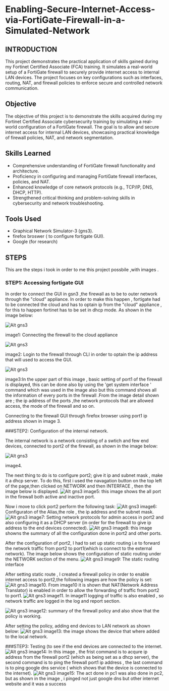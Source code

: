 # Enabling-Secure-Internet-Access-via-FortiGate-Firewall-in-a-Simulated-Network
## INTRODUCTION
This project demonstrates the practical application of skills gained during my Fortinet Certified Associate (FCA) training. It simulates a real-world setup of a FortiGate firewall to securely provide internet access to internal LAN devices. The project focuses on key configurations such as interfaces, routing, NAT, and firewall policies to enforce secure and controlled network communication.
## Objective
The objective of this project is to demonstrate the skills acquired during my Fortinet Certified Associate cybersecurity training by simulating a real-world configuration of a FortiGate firewall. The goal is to allow and secure internet access for internal LAN devices, showcasing practical knowledge of firewall policies, NAT, and network segmentation.
## Skills Learned
- Comprehensive understanding of FortiGate firewall functionality and architecture.
- Proficiency in configuring and managing FortiGate firewall interfaces, policies, and NAT. 
- Enhanced knowledge of core network protocols (e.g., TCP/IP, DNS, DHCP, HTTP).
- Strengthened critical thinking and problem-solving skills in cybersecurity and network troubleshooting.
## Tools Used
- Graphical Network Simulator-3 (gns3).
- firefox broswer ( to configure fortigate GUI).
- Google (for research)
## STEPS 
This are the steps i took in order to me this project possbile ,with images .
### STEP1: Accessing fortigate GUI
In order to connect the GUI in gsn3 ,the firewall as to be to outer network through the "cloud" appliance. In order to make this happen , fortigate had to be connected the cloud  and has to optain ip from the "cloud" appliance , for this to happen fortinet has to be set in dhcp mode. As shown in the image below:

![Alt gns3](https://github.com/Adegbenga-111/Enabling-Secure-Internet-Access-via-FortiGate-Firewall-in-a-Simulated-Network/blob/main/Enabling%20Secure%20Internet%20Access%20via%20FortiGate%20Firewall%20in%20a%20Simulated%20Network%20-%20GNS3%207_16_2025%206_29_18%20AM.png)

image1: Connecting the firewall to the cloud appliance 

![Alt gns3](https://github.com/Adegbenga-111/Enabling-Secure-Internet-Access-via-FortiGate-Firewall-in-a-Simulated-Network/blob/main/FortiGate7.0.9-1%20-%20PuTTY%207_16_2025%206_32_36%20AM.png)

image2: Login to the firewall through  CLI in order to optain the ip address that will used to access the GUI.

![Alt gns3](https://github.com/Adegbenga-111/Enabling-Secure-Internet-Access-via-FortiGate-Firewall-in-a-Simulated-Network/blob/main/FortiGate7.0.9-1%20-%20PuTTY%207_16_2025%206_44_18%20AM.png)

image3:In the upper part of this image , basic setting of port1 of the firewall is displayed, this can be done also by using the 'get system interface ' command which was used in the image also but this command shows all the information of every ports in the firewall .From the image detail shown are ; the ip address of the ports ,the network protocols that are allowed access, the mode of the firewall and so on. 

 Connecting to the firewall GUI through firefox browser using port1 ip address shown in image 3.

 ###STEP2: Configuration of the internal network.

The internal network is a network consisting of a swtich and few end devices, connected to port2 of the firewall, as shown in the image below:
 
![Alt gns3](https://github.com/Adegbenga-111/Enabling-Secure-Internet-Access-via-FortiGate-Firewall-in-a-Simulated-Network/blob/main/Enabling%20Secure%20Internet%20Access%20via%20FortiGate%20Firewall%20in%20a%20Simulated%20Network%20-%20GNS3%207_16_2025%206_46_52%20AM.png)

image4.

The next thing to do is to configure port2; give it ip and subnet mask , make it a dhcp server. To do this, first i used the navagation button on the top left of the page,then clicked on NETWORK and then INTERFACE , then the image below is displayed.
![Alt gns3](https://github.com/Adegbenga-111/Enabling-Secure-Internet-Access-via-FortiGate-Firewall-in-a-Simulated-Network/blob/main/FortiGate%20-%20FortiGate-VM64-KVM%20%E2%80%94%20Mozilla%20Firefox%207_16_2025%206_56_15%20AM.png)
image5: this image shows the all port in the firewall both active and inactive port.

Now i move to click port2 perform the following task:
![Alt gns3](https://github.com/Adegbenga-111/Enabling-Secure-Internet-Access-via-FortiGate-Firewall-in-a-Simulated-Network/blob/main/FortiGate%20-%20FortiGate-VM64-KVM%20%E2%80%94%20Mozilla%20Firefox%207_16_2025%207_00_02%20AM.png)
image6: Configuraton of the Alias,the role , the ip address and the subnet mask.
![Alt gns3](https://github.com/Adegbenga-111/Enabling-Secure-Internet-Access-via-FortiGate-Firewall-in-a-Simulated-Network/blob/main/FortiGate%20-%20FortiGate-VM64-KVM%20%E2%80%94%20Mozilla%20Firefox%207_16_2025%207_00_25%20AM.png)
image7: Setting network protocols for admin access in port2 and also configuring it as a DHCP server (in order for the firewall to give ip address to the end devices connected).
![Alt gns3](https://github.com/Adegbenga-111/Enabling-Secure-Internet-Access-via-FortiGate-Firewall-in-a-Simulated-Network/blob/main/FortiGate%20-%20FortiGate-VM64-KVM%20%E2%80%94%20Mozilla%20Firefox%207_16_2025%207_01_09%20AM.png)
image8: this image showns the summary of all the configuration done in port2 and other ports.

After the configuration of port2, I had to set up static routing i.e to forward the network traffic from port2 to port1(which is connect to the external network). The image below shows the configuration of static routing under the NETWORK section of the menu. 
![Alt gns3](https://github.com/Adegbenga-111/Enabling-Secure-Internet-Access-via-FortiGate-Firewall-in-a-Simulated-Network/blob/main/FortiGate%20-%20FortiGate-VM64-KVM%20%E2%80%94%20Mozilla%20Firefox%207_16_2025%207_02_22%20AM.png)
image9: The static routing interface


After setting static route , I created a firewall policy in order to enable internet access to port2,the following images are how the policy is set:
![Alt gns3](https://github.com/Adegbenga-111/Enabling-Secure-Internet-Access-via-FortiGate-Firewall-in-a-Simulated-Network/blob/main/FortiGate%20-%20FortiGate-VM64-KVM%20%E2%80%94%20Mozilla%20Firefox%207_16_2025%207_08_15%20AM.png)
image10.
From image10 it is shown that NAT(Network Address Translator) is enabled in order to allow the forwarding of traffic from port2 to port1. 
![Alt gns3](https://github.com/Adegbenga-111/Enabling-Secure-Internet-Access-via-FortiGate-Firewall-in-a-Simulated-Network/blob/main/FortiGate%20-%20FortiGate-VM64-KVM%20%E2%80%94%20Mozilla%20Firefox%207_16_2025%207_10_35%20AM.png)
image11.
In image11 logging of traffic is also enabled , so network traffic are logged in the log and report section.

![Alt gns3](https://github.com/Adegbenga-111/Enabling-Secure-Internet-Access-via-FortiGate-Firewall-in-a-Simulated-Network/blob/main/FortiGate%20-%20FortiGate-VM64-KVM%20%E2%80%94%20Mozilla%20Firefox%207_16_2025%207_10_49%20AM.png)
image12: summary of the firewall policy and also show that the policy is working.

After setting the policy, adding end devices to LAN network as shown below:
![Alt gns3](https://github.com/Adegbenga-111/Enabling-Secure-Internet-Access-via-FortiGate-Firewall-in-a-Simulated-Network/blob/main/Enabling%20Secure%20Internet%20Access%20via%20FortiGate%20Firewall%20in%20a%20Simulated%20Network%20-%20GNS3%207_16_2025%207_42_44%20AM.png)
image13: the image shows the device that where added to the local network.

###STEP3: Testing (to see if the end devices are connected to the internet.
![Alt gns3](https://github.com/Adegbenga-111/Enabling-Secure-Internet-Access-via-FortiGate-Firewall-in-a-Simulated-Network/blob/main/PC1%20-%20PuTTY%207_16_2025%207_14_38%20AM.png)
image14: In this image , the frist command is to acqure ip address from the firewall port2 (which as being set as a dhcp server), the second command is to ping the firewall port1 ip address , the last command is to ping google dns service ( which shows that the device is connected to the internet).
![Alt gns3](https://github.com/Adegbenga-111/Enabling-Secure-Internet-Access-via-FortiGate-Firewall-in-a-Simulated-Network/blob/main/PC2%20-%20PuTTY%207_16_2025%207_21_39%20AM.png)
image15: The act done in pc1 was also done in pc2, but as shown in the image , i pinged not just google dns but other internet website and it was a success









